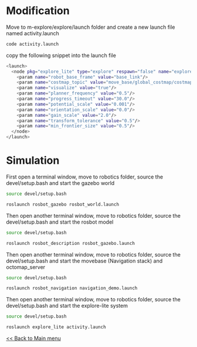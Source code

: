 # Modification

Move to m-explore/explore/launch folder and create a new launch file named activity.launch

```sh
code activity.launch
```

copy the following snippet into the launch file

```sh
<launch>
  <node pkg="explore_lite" type="explore" respawn="false" name="explore" output="screen">
    <param name="robot_base_frame" value="base_link"/>
    <param name="costmap_topic" value="move_base/global_costmap/costmap"/>
    <param name="visualize" value="true"/>
    <param name="planner_frequency" value="0.5"/>
    <param name="progress_timeout" value="30.0"/>
    <param name="potential_scale" value="0.001"/>
    <param name="orientation_scale" value="0.0"/>
    <param name="gain_scale" value="2.0"/>
    <param name="transform_tolerance" value="0.5"/>
    <param name="min_frontier_size" value="0.5"/>
  </node>
</launch>
```

# Simulation

First open a terminal window, move to robotics folder, source the devel/setup.bash and start the gazebo world

```sh
source devel/setup.bash

roslaunch rosbot_gazebo rosbot_world.launch
```

Then open another terminal window, move to robotics folder, source the devel/setup.bash and start the rosbot model
```sh
source devel/setup.bash

roslaunch rosbot_description rosbot_gazebo.launch
```

Then open another terminal window, move to robotics folder, source the devel/setup.bash and start the movebase (Navigation stack) and octomap_server

```sh
source devel/setup.bash

roslaunch rosbot_navigation navigation_demo.launch
```


Then open another terminal window, move to robotics folder, source the devel/setup.bash and start the explore-lite system

```sh
source devel/setup.bash
```
```sh
roslaunch explore_lite activity.launch
```

[<< Back to Main menu](../README.md)
